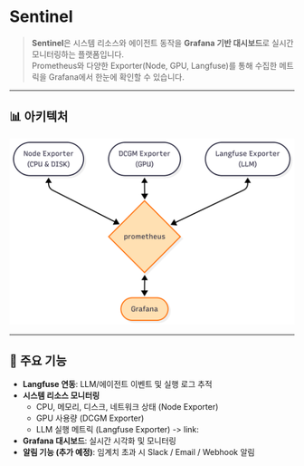 # Sentinel

> **Sentinel**은 시스템 리소스와 에이전트 동작을 **Grafana 기반 대시보드**로 실시간 모니터링하는 플랫폼입니다.  
Prometheus와 다양한 Exporter(Node, GPU, Langfuse)를 통해 수집한 메트릭을 Grafana에서 한눈에 확인할 수 있습니다.

---

## 📊 아키텍처

<p align="center">
  <img src="./docs/architecture.png" alt="Sentinel Architecture" width="600"/>
</p>

---

## 🚀 주요 기능
- **Langfuse 연동**: LLM/에이전트 이벤트 및 실행 로그 추적
- **시스템 리소스 모니터링**
  - CPU, 메모리, 디스크, 네트워크 상태 (Node Exporter)  
  - GPU 사용량 (DCGM Exporter)  
  - LLM 실행 메트릭 (Langfuse Exporter) -> link: 
- **Grafana 대시보드**: 실시간 시각화 및 모니터링
- **알림 기능 (추가 예정)**: 임계치 초과 시 Slack / Email / Webhook 알림
